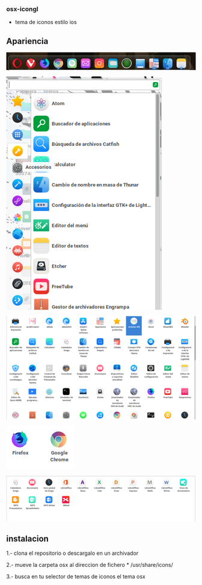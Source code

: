 ### osx-icongl


* tema de iconos estilo ios


## Apariencia


![dock](images/dock.png "De 150 x 150 píxeles")


![lanza](images/lanza.png "De 150 x 150 píxeles")


![app](images/app.png "De 150 x 150 píxeles")


![navegadores](images/navegadores.png "De 150 x 150 píxeles")


![office](images/office.png "De 150 x 150 píxeles")


## instalacion


1.- clona el repositorio o descargalo en un archivador


2.- mueve la carpeta osx al direccion de fichero * /usr/share/icons/


3.- busca en tu selector de temas de iconos el tema osx
